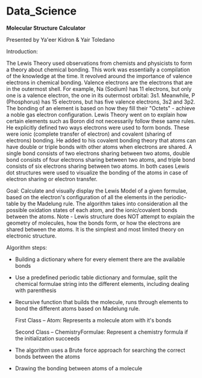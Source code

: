 # Data_Science
**Molecular Structure Calculator**

Presented by Ya'eer Kidron & Yair Toledano

Introduction:

The Lewis Theory used observations from chemists and physicists to form a theory about chemical bonding. This work was essentially a compilation of the knowledge at the time. It revolved around the importance of valence electrons in chemical bonding. Valence electrons are the electrons that are in the outermost shell. For example, Na (Sodium) has 11 electrons, but only one is a valence electron, the one in its outermost orbital: 3s1. Meanwhile, P (Phosphorus) has 15 electrons, but has five valence electrons, 3s2 and 3p2. The bonding of an element is based on how they fill their "Octets" - achieve a noble gas electron configuration.
Lewis Theory went on to explain how certain elements such as Boron did not necessarily follow these same rules. He explicitly defined two ways electrons were used to form bonds. These were ionic (complete transfer of electron) and covalent (sharing of electrons) bonding. He added to his covalent bonding theory that atoms can have double or triple bonds with other atoms when electrons are shared. A single bond consists of two electrons sharing between two atoms, double bond consists of four electrons sharing between two atoms, and triple bond consists of six electrons sharing between two atoms. In both cases Lewis dot structures were used to visualize the bonding of the atoms in case of electron sharing or electron transfer.

Goal:
Calculate and visually display the Lewis Model of a given formulae, based on the electron's configuration of all the elements in the periodic-table by the Madelung rule.
The algorithm takes into consideration all the possible oxidation states of each atom, and the ionic/covalent bonds between the atoms. Note - Lewis structure does NOT attempt to explain the geometry of molecules, how the bonds form, or how the electrons are shared between the atoms.
It is the simplest and most limited theory on electronic structure.

Algorithm steps:
- Building a dictionary where for every element there are the available bonds

- Use a predefined periodic table dictionary and formulae, split the chemical formulae string into the different elements, including dealing with parenthesis

- Recursive function that builds the molecule, runs through elements to bond the different atoms based on Madelung rule.

     First Class – Atom: Represents a molecule atom with it's bonds
     
     Second Class – ChemistryFormulae: Represent a chemistry formula if the initialization succeeds

- The algorithm uses a Brute force approach for searching the correct bonds between the atoms

- Drawing the bonding between atoms of a molecule
